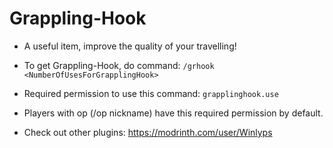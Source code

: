 # Grappling-Hook
- A useful item, improve the quality of your travelling!
- To get Grappling-Hook, do command: ```/grhook <NumberOfUsesForGrapplingHook>```
- Required permission to use this command: ```grapplinghook.use```
- Players with op (/op nickname) have this required permission by default.

- Check out other plugins: https://modrinth.com/user/Winlyps
